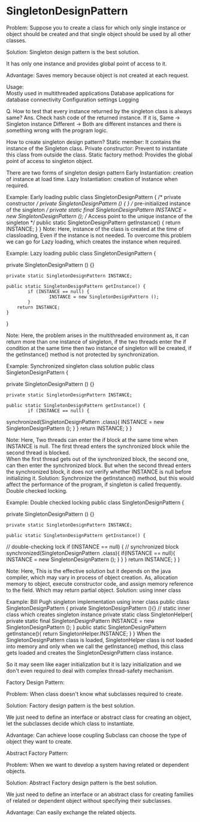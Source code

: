 # SingletonDesignPattern

Problem: 
	Suppose you to create a class for which only single instance or object should be created and that single object should be used by all other classes.

Solution: 
	Singleton design pattern is the best solution.
		
It has only one instance and provides global point of access to it.

Advantage: 
	Saves memory because object is not created at each request.

Usage: 	
	Mostly used in multithreaded applications
	Database applications for database connectivity
	Configuration settings
	Logging

Q. How to test that every instance returned by the singleton class is always same?
Ans. Check hash code of the returned instance. If it is,
Same → Singleton instance
Different → Both are different instances and there is something wrong with the    program logic.

How to create singleton design pattern?
Static member: It contains the instance of the Singleton class.
Private constructor: Prevent to instantiate this class from outside the class.
Static factory method: Provides the global point of access to singleton object.
 
There are two forms of singleton design pattern
Early Instantiation: creation of instance at load time.
Lazy Instantiation: creation of instance when required.
		

Example: Early loading 
public class SingletonDesignPattern {
 	/* private constructor */
private SingletonDesignPattern () {
 	}
 	/* pre-initialized instance of the singleton */
 	private static final  SingletonDesignPattern INSTANCE = new SingletonDesignPattern ();
 	/* Access point to the unique instance of the singleton */
 	public static SingletonDesignPattern getInstance() {
    	return INSTANCE;
 	}
}
Note:
Here, instance of the class is created at the time of classloading, Even if the instance is not needed.
To overcome this problem we can go for Lazy loading, which creates the instance when required.

Example: Lazy loading 
public class SingletonDesignPattern {
  	
private SingletonDesignPattern () {}
    	
	private static SingletonDesignPattern INSTANCE;

	public static SingletonDesignPattern getInstance() {
    		if (INSTANCE == null) {
        			INSTANCE = new SingletonDesignPattern ();
    		}
    	return INSTANCE;
	}
}


Note: 
Here, the problem arises in the multithreaded environment as, it can return more than one instance of singleton, 
if the two threads enter the if condition at the same time then two instance of singleton will be created, 
if the getInstance() method is not protected by synchronization.



 
Example: Synchronized singleton class solution
public class SingletonDesignPattern {
  	
private SingletonDesignPattern () {}
    	
	private static SingletonDesignPattern INSTANCE;

	public static SingletonDesignPattern getInstance() {
    		if (INSTANCE == null) {
synchronized(SingletonDesignPattern .class){
        		INSTANCE = new SingletonDesignPattern ();
    	}
}
return INSTANCE;
}
}


Note:
Here, Two threads can enter the if block at the same time when INSTANCE is null. 
The first thread enters the synchronized block  while the second thread is blocked.  
When the first thread gets out of the synchronized block, the second one, can then enter the synchronized block.
But when the second thread enters the synchronized block, it does not verify whether INSTANCE is null before initializing it.
Solution: 
Synchronize the getInstance()  method, but this would affect the performance of the program, if singleton is called frequently.
Double checked locking.
 
 
 
 
Example: Double checked locking
public class SingletonDesignPattern {
  	
private SingletonDesignPattern () {}
    	
	private static SingletonDesignPattern INSTANCE;

	public static SingletonDesignPattern getInstance() {
// double-checking lock
    		if (INSTANCE == null) {
// synchronized block
synchronized(SingletonDesignPattern .class){
if(INSTANCE == null){
INSTANCE = new SingletonDesignPattern ();
}
}
}
return INSTANCE;
}
}


Note: 
Here, This is the effective solution but it depends on the java compiler, which may vary in process of object creation.
As, allocation memory to object, execute constructor code, and assign memory reference to the field.
Which may return partial object.
Solution: using inner class


Example: Bill Pugh singleton implementation using inner class
public class SingletonDesignPattern {
    private SingletonDesignPattern (){}
   // static inner class which creates singleton instance
    private static class SingletonHelper{
    private static final SingletonDesignPattern INSTANCE = new SingletonDesignPattern ();
    }
    public static SingletonDesignPattern getInstance(){
        return SingletonHelper.INSTANCE;
    }
}
When the SingletonDesignPattern class is loaded, SingletonHelper class is not loaded into memory and only when we call the getInstance() method, this class gets loaded and creates the SingletonDesignPattern class instance. 

So it may seem like eager initialization but it is lazy initialization and we don't even required to deal with complex thread-safety mechanism.


Factory Design Pattern:

Problem: When class doesn't know what subclasses required to create.

Solution: Factory design pattern is the best solution.

We just need to define an interface or abstract class for creating an object, let the subclasses decide which class to instantiate.



Advantage:
Can achieve loose coupling
Subclass can choose the type of object they want to create.




Abstract Factory Pattern:

Problem: When we want to develop a system having related or dependent objects. 

Solution: Abstract Factory design pattern is the best solution.

We just need to define an interface or an abstract class for creating families of related or dependent object without specifying their subclasses.

Advantage: Can easily exchange the related objects.









